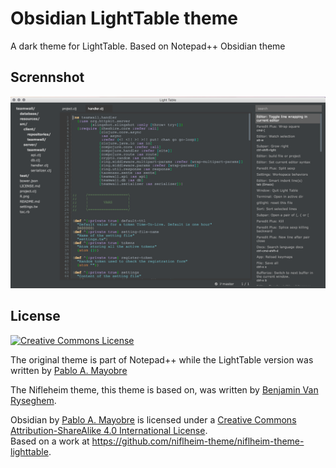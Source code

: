 # Obsidian LightTable theme

A dark theme for LightTable. Based on Notepad++ Obsidian theme

## Scrennshot

![Screenshot](screenshot.png)

## License


<a rel="license" href="http://creativecommons.org/licenses/by-sa/4.0/"><img alt="Creative Commons License" style="border-width:0" src="http://i.creativecommons.org/l/by-sa/4.0/88x31.png" /></a>
<br />

The original theme is part of Notepad++ while the LightTable version was written by [Pablo A. Mayobre](https://github.com/Positive07)

The Nifleheim theme, this theme is based on, was written by [Benjamin Van Ryseghem](http://benjamin.vanryseghem.com).

<span xmlns:dct="http://purl.org/dc/terms/" property="dct:title">Obsidian</span> by <a xmlns:cc="http://creativecommons.org/ns#" href="https://www.github.com/Positive07" property="cc:attributionName" rel="cc:attributionURL">Pablo A. Mayobre</a> is licensed under a <a rel="license" href="http://creativecommons.org/licenses/by-sa/4.0/">Creative Commons Attribution-ShareAlike 4.0 International License</a>.<br />Based on a work at <a xmlns:dct="http://purl.org/dc/terms/" href="https://github.com/niflheim-theme/niflheim-theme-lighttable" rel="dct:source">https://github.com/niflheim-theme/niflheim-theme-lighttable</a>.
